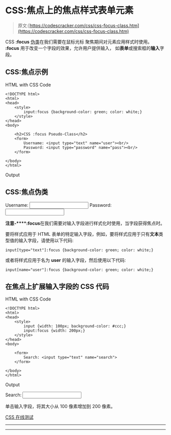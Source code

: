 # CSS:焦点上的焦点样式表单元素

> 原文:[https://codescracker.com/css/css-focus-class.htm](https://codescracker.com/css/css-focus-class.htm)

CSS **:focus** [伪类](/css/css-pseudo-classes.htm)在我们需要在鼠标光标 聚焦期间对元素应用样式时使用。 **:focus** 用于改变一个字段的效果，允许用户提供输入， 如**表单**或搜索框的**输入**字段。

## CSS:焦点示例

HTML with CSS Code

```
<!DOCTYPE html>
<html>
<head>
    <style>
        input:focus {background-color: green; color: white;}
    </style>
</head>
<body>

    <h2>CSS :focus Pseudo-Class</h2>
    <form>
        Username: <input type="text" name="user"><br/>
        Password: <input type="password" name="pass"><br/>
    </form>

</body>
</html>
```

Output

## CSS:焦点伪类

<form>Username: <input type="text" name="user">
Password: <input type="password" name="pass">
</form>

**注意-****:focus**在我们需要对输入字段进行样式化时使用，当字段获得焦点时。

要将样式应用于 HTML 表单的特定输入字段，例如，要将样式应用于只有**文本**类型值的输入字段，请使用以下代码:

```
input[type="text"]:focus {background-color: green; color: white;}
```

或者将样式应用于名为 **user** 的输入字段，然后使用以下代码:

```
input[name="user"]:focus {background-color: green; color: white;}
```

## 在焦点上扩展输入字段的 CSS 代码

HTML with CSS Code

```
<!DOCTYPE html>
<html>
<head>
    <style>
        input {width: 100px; background-color: #ccc;}
        input:focus {width: 200px;}
    </style>
</head>
<body>

    <form>
        Search: <input type="text" name="search">
    </form>

</body>
</html>
```

Output

<form>Search: <input type="text" name="search"></form>

单击输入字段，将其大小从 100 像素增加到 200 像素。

[CSS 在线测试](/exam/showtest.php?subid=5)

* * *

* * *